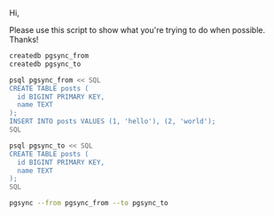 Hi,

Please use this script to show what you're trying to do when possible. Thanks!

```sh
createdb pgsync_from
createdb pgsync_to

psql pgsync_from << SQL
CREATE TABLE posts (
  id BIGINT PRIMARY KEY,
  name TEXT
);
INSERT INTO posts VALUES (1, 'hello'), (2, 'world');
SQL

psql pgsync_to << SQL
CREATE TABLE posts (
  id BIGINT PRIMARY KEY,
  name TEXT
);
SQL

pgsync --from pgsync_from --to pgsync_to
```
